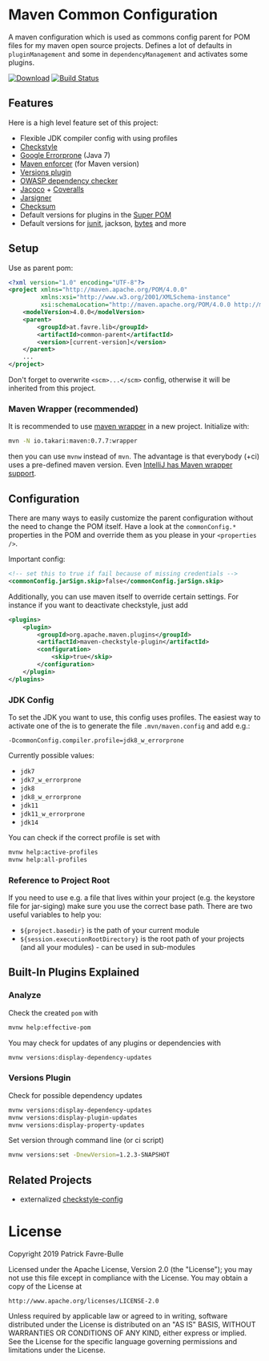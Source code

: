 # Maven Common Configuration
A maven configuration which is used as commons config parent for POM files for my maven open source projects. Defines a lot of defaults in `pluginManagement` and some in `dependencyManagement` and activates some plugins.

[![Download](https://api.bintray.com/packages/patrickfav/maven/mvn-common-parent/images/download.svg)](https://bintray.com/patrickfav/maven/mvn-common-parent/_latestVersion)
[![Build Status](https://travis-ci.org/patrickfav/mvn-common-parent.svg?branch=master)](https://travis-ci.org/patrickfav/mvn-common-parent)

## Features

Here is a high level feature set of this project:

* Flexible JDK compiler config with using profiles
* [Checkstyle](http://checkstyle.sourceforge.net/)
* [Google Errorprone](https://github.com/google/error-prone) (Java 7)
* [Maven enforcer](https://maven.apache.org/enforcer/maven-enforcer-plugin/) (for Maven version)
* [Versions plugin](https://www.mojohaus.org/versions-maven-plugin/)
* [OWASP dependency checker](https://jeremylong.github.io/DependencyCheck/dependency-check-maven/)
* [Jacoco](https://www.eclemma.org/jacoco/) + [Coveralls](https://coveralls.io/)
* [Jarsigner](https://maven.apache.org/plugins/maven-jarsigner-plugin/)
* [Checksum](https://checksum-maven-plugin.nicoulaj.net/)
* Default versions for plugins in the [Super POM](http://maven.apache.org/ref/3.0.4/maven-model-builder/super-pom.html)
* Default versions for [junit](https://junit.org/junit4/), jackson, [bytes](https://github.com/patrickfav/bytes-java) and more

## Setup

Use as parent pom:

```xml
<?xml version="1.0" encoding="UTF-8"?>
<project xmlns="http://maven.apache.org/POM/4.0.0"
         xmlns:xsi="http://www.w3.org/2001/XMLSchema-instance"
         xsi:schemaLocation="http://maven.apache.org/POM/4.0.0 http://maven.apache.org/xsd/maven-4.0.0.xsd">
    <modelVersion>4.0.0</modelVersion>
    <parent>
        <groupId>at.favre.lib</groupId>
        <artifactId>common-parent</artifactId>
        <version>[current-version]</version>
    </parent>
    ...
</project>
```

Don't forget to overwrite `<scm>...</scm>` config, otherwise it will be inherited from this project.

### Maven Wrapper (recommended)

It is recommended to use [maven wrapper](https://github.com/takari/maven-wrapper) in a new project. Initialize with:

```bash
mvn -N io.takari:maven:0.7.7:wrapper
```

then you can use `mvnw` instead of `mvn`. The advantage is that everybody (+ci) uses a pre-defined maven version. Even [IntelliJ has Maven wrapper support](https://plugins.jetbrains.com/plugin/10633-maven-wrapper-support).

## Configuration

There are many ways to easily customize the parent configuration without the need to change the POM itself. Have a look at the `commonConfig.*` properties in the POM and override them as you please in your `<properties />`.

Important config:

```xml
<!-- set this to true if fail because of missing credentials -->
<commonConfig.jarSign.skip>false</commonConfig.jarSign.skip>
```

Additionally, you can use maven itself to override certain settings. For instance if you want to deactivate checkstyle, just add

```xml
<plugins>
    <plugin>
        <groupId>org.apache.maven.plugins</groupId>
        <artifactId>maven-checkstyle-plugin</artifactId>
        <configuration>
            <skip>true</skip>
        </configuration>
    </plugin>
</plugins>    
```

### JDK Config

To set the JDK you want to use, this config uses profiles. The easiest way to activate one of the is to generate the file `.mvn/maven.config` and add e.g.:

```properties
-DcommonConfig.compiler.profile=jdk8_w_errorprone
```

Currently possible values:

* `jdk7`
* `jdk7_w_errorprone`
* `jdk8`
* `jdk8_w_errorprone`
* `jdk11`
* `jdk11_w_errorprone`
* `jdk14`

You can check if the correct profile is set with

```bash
mvnw help:active-profiles
mvnw help:all-profiles
```

### Reference to Project Root

If you need to use e.g. a file that lives within your project (e.g. the keystore file for jar-siging) make sure you
use the correct base path. There are two useful variables to help you:

* `${project.basedir}` is the path of your current module
* `${session.executionRootDirectory}` is the root path of your projects (and all your modules) - can be used in sub-modules

## Built-In Plugins Explained 

### Analyze

Check the created `pom` with

```bash
mvnw help:effective-pom
```

You may check for updates of any plugins or dependencies with

```bash
mvnw versions:display-dependency-updates
```

### Versions Plugin

Check for possible dependency updates

```bash
mvnw versions:display-dependency-updates
mvnw versions:display-plugin-updates
mvnw versions:display-property-updates
```

Set version through command line (or ci script)

```bash
mvnw versions:set -DnewVersion=1.2.3-SNAPSHOT
```

## Related Projects

* externalized [checkstyle-config](https://github.com/patrickfav/checkstyle-config)

# License

Copyright 2019 Patrick Favre-Bulle

Licensed under the Apache License, Version 2.0 (the "License");
you may not use this file except in compliance with the License.
You may obtain a copy of the License at

    http://www.apache.org/licenses/LICENSE-2.0

Unless required by applicable law or agreed to in writing, software
distributed under the License is distributed on an "AS IS" BASIS,
WITHOUT WARRANTIES OR CONDITIONS OF ANY KIND, either express or implied.
See the License for the specific language governing permissions and
limitations under the License.
